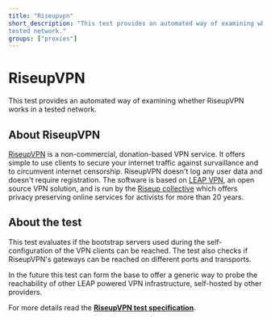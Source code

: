 ```yaml
---
title: "Riseupvpn"
short_description: "This test provides an automated way of examining whether RiseupVPN works in a
tested network."
groups: ["proxies"]
---
```


# RiseupVPN

This test provides an automated way of examining whether RiseupVPN works in a tested network.


## About RiseupVPN
[RiseupVPN](https://riseup.net/vpn) is a non-commercial, donation-based VPN service. It offers simple to use clients to secure your internet traffic against survaillance and to circumvent internet censorship. RiseupVPN doesn't log any user data and doesn't require registration.
The software is based on [LEAP VPN](https://leap.se/), an open source VPN solution, and is run by the [Riseup collective](https://riseup.net/about-us) which offers privacy preserving online services for activists for more than 20 years. 

## About the test

This test evaluates if the bootstrap servers used during the self-configuration of the VPN clients can be reached. The test also checks if RiseupVPN's gateways can be reached on different ports and transports.

In the future this test can form the base to offer a generic way to probe the reachability of other LEAP powered VPN infrastructure, self-hosted by other providers.

For more details read the **[RiseupVPN test specification](https://github.com/ooni/spec/blob/master/nettests/ts-026-riseupvpn.md)**.
